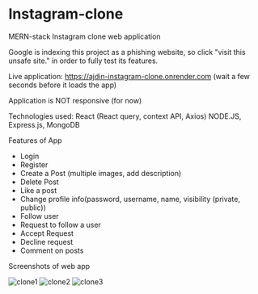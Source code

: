 # Instagram-clone
MERN-stack Instagram clone web application

Google is indexing this project as a phishing website, so click "visit this unsafe site." in order to fully test its features.

Live application: https://ajdin-instagram-clone.onrender.com
(wait a few seconds before it loads the app)

Application is NOT responsive (for now) 

Technologies used:
React (React query, context API, Axios)
NODE.JS, Express.js, MongoDB 

Features of App
- Login
- Register
- Create a Post (multiple images, add description)
- Delete Post
- Like a post
- Change profile info(password, username, name, visibility (private, public))
- Follow user
- Request to follow a user
- Accept Request
- Decline request
- Comment on posts


Screenshots of web app

![clone1](https://github.com/ishowdarkside/instagram-clone/assets/88293435/01692d48-f2ae-4938-83cb-fe69d886a397)
![clone2](https://github.com/ishowdarkside/instagram-clone/assets/88293435/fb6abe26-284d-4454-9838-432fef29a45a)
![clone3](https://github.com/ishowdarkside/instagram-clone/assets/88293435/e331ded6-ccc4-4ecc-b03e-20c041f057dd)
